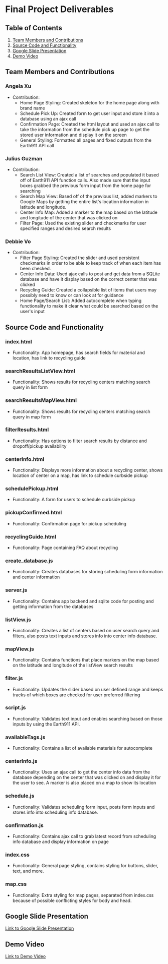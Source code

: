 Final Project Deliverables
===

## Table of Contents
1. [Team Members and Contributions](#Team-Members-and-Contributions)
2. [Source Code and Functionality](#Source-Code-and-Functionality)
3. [Google Slide Presentation](#Google-Slide-Presentation)
4. [Demo Video](#Demo-Video)

## Team Members and Contributions

### Angela Xu
* Contribution:
    * Home Page Styling: Created skeleton for the home page along with brand name
    * Schedule Pick Up: Created form to get user input and store it into a database using an ajax call
    * Confirmation Page: Created the html layout and used an ajax call to take the information from the schedule pick up page to get the stored user information and display it on the screen
    * General Styling: Formatted all pages and fixed outputs from the Earth911 API call

### Julius Guzman
* Contribution:
    * Search List View: Created a list of searches and populated it based off of Earth911 API function calls. Also made sure that the input boxes grabbed the previous form input from the home page for searching
    * Search Map View: Based off of the previous list, added markers to Google Maps by getting the entire list's location information in latitude and longitude.
    * Center Info Map: Added a marker to the map based on the latitude and longitude of the center that was clicked on
    * Filter Page: Used the existing slider and checkmarks for user specified ranges and desired search results

### Debbie Vo
* Contribution:
    * Filter Page Styling: Created the slider and used persistent checkmarks in order to be able to keep track of when each item has been checked.
    * Center Info Data: Used ajax calls to post and get data from a SQLite database and have it display based on the correct center that was clicked
    * Recycling Guide: Created a collapsible list of items that users may possibly need to know or can look at for guidance
    * Home Page/Search List: Added autocomplete when typing functionality to make it clear what could be searched based on the user's input


## Source Code and Functionality

### index.html
* Functionality: App homepage, has search fields for material and location, has link to recycling guide

### searchResultsListView.html
* Functionality: Shows results for recycling centers matching search query in list form

### searchResultsMapView.html
* Functionality: Shows results for recycling centers matching search query in map form

### filterResults.html
* Functionality: Has options to filter search results by distance and dropoff/pickup availability

### centerInfo.html
* Functionality: Displays more information about a recycling center, shows location of center on a map, has link to schedule curbside pickup

### schedulePickup.html
* Functionality: A form for users to schedule curbside pickup

### pickupConfirmed.html
* Functionality: Confirmation page for pickup scheduling

### recyclingGuide.html
* Functionality: Page containing FAQ about recycling

### create_database.js
* Functionality: Creates databases for storing scheduling form information and center information

### server.js
* Functionality: Contains app backend and sqlite code for posting and getting information from the databases

### listView.js
* Functionality: Creates a list of centers based on user search query and filters, also posts text inputs and stores info into center info database.

### mapView.js
* Functionality: Contains functions that place markers on the map based on the latitude and longitude of the listView search results

### filter.js
* Functionality: Updates the slider based on user defined range and keeps tracks of which boxes are checked for user preferred filtering

### script.js
* Functionality: Validates text input and enables searching based on those inputs by using the Earth911 API.

### availableTags.js
* Functionality: Contains a list of available materials for autocomplete

### centerInfo.js
* Functionality: Uses an ajax call to get the center info data from the database depending on the center that was clicked on and display it for the user to see. A marker is also placed on a map to show its location

### schedule.js
* Functionality: Validates scheduling form input, posts form inputs and stores info into scheduling info database.

### confirmation.js
* Functionality: Contains ajax call to grab latest record from scheduling info database and display information on page

### index.css
* Functionality: General page styling, contains styling for buttons, slider, text, and more.

### map.css
* Functionality: Extra styling for map pages, separated from index.css because of possible conflicting styles for body and head.


## Google Slide Presentation

[Link to Google Slide Presentation](https://docs.google.com/presentation/d/13uqpLaSeaBkvFlO52zyCrAF0Yfut0-E3r1uDlWydql4/edit?usp=sharing "WeCycleIt Presentation")

## Demo Video
[Link to Demo Video](https://drive.google.com/file/d/1pp8y0NcJICtsaz15VgN8ykkWwCpWN2BA/view?usp=sharing "WeCycleIt Demo Video")
